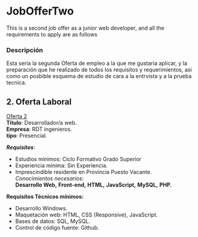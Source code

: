 # JobOfferTwo
This is a second job offer as a junior web developer, and all the requirements to apply are as follows

###  Descripción
Esta seria la segunda Oferta de empleo a la que me gustaria aplicar, y la preparación que he realizado de todos los requisitos y requerimientos, asi como un posbible esquema de estudio de cara a la entrvista y a la prueba tecnica.  

## 2. Oferta Laboral   

[Oferta 2](https://www.linkedin.com/jobs/view/4063480775/?alternateChannel=search&refId=SM8fJVhVUoDFqDEKzO%2FXhQ%3D%3D&trackingId=jCWllI2eC9XqeFmiA7Te7w%3D%3D)  
**Título**: Desarrollador/a web.      
**Empresa**: RDT ingenieros.     
**tipo**: Presencial.  

**_Requisitos_**:
- Estudios mínimos: Ciclo Formativo Grado Superior
- Experiencia mínima: Sin Experiencia.  
- Imprescindible residente en Provincia Puesto Vacante.    
_Conocimientos necesarios_:  
**Desarrollo Web,**    **Front-end,**    **HTML,**    **JavaScript,**    **MySQL,**    **PHP.**    

**Requisitos Técnicos mínimos:**    
- Desarrollo Windows.  
- Maquetación web: HTML, CSS (Responsive), JavaScript.  
- Bases de datos: SQL, MySQL.  
- Control de código fuente: Github.  

